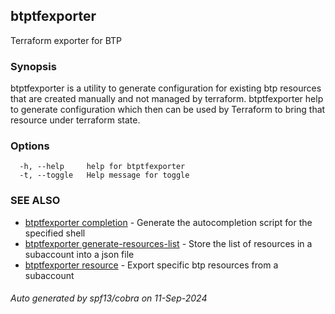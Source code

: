 ## btptfexporter

Terraform exporter for BTP

### Synopsis

btptfexporter is a utility to generate configuration for existing btp resources that are created manually and not managed by terraform. btptfexporter help to generate configuration which then can be used by Terraform to bring that resource under terraform state.
	

### Options

```
  -h, --help     help for btptfexporter
  -t, --toggle   Help message for toggle
```

### SEE ALSO

* [btptfexporter completion](btptfexporter_completion.md)	 - Generate the autocompletion script for the specified shell
* [btptfexporter generate-resources-list](btptfexporter_generate-resources-list.md)	 - Store the list of resources in a subaccount into a json file
* [btptfexporter resource](btptfexporter_resource.md)	 - Export specific btp resources from a subaccount

###### Auto generated by spf13/cobra on 11-Sep-2024
